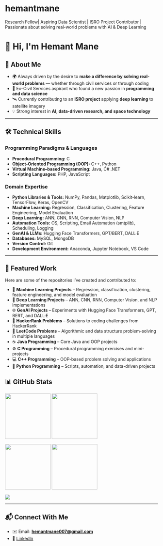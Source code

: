 # hemantmane
Research Fellow| Aspiring Data Scientist | ISRO Project Contributor | Passionate about solving real-world problems with AI & Deep Learning

# 👋 Hi, I'm Hemant Mane  

## 🚀 About Me  
- 🌍 Always driven by the desire to **make a difference by solving real-world problems** — whether through civil services or through coding  
- 📖 Ex–Civil Services aspirant who found a new passion in **programming and data science**  
- 🛰️ Currently contributing to an **ISRO project** applying **deep learning** to satellite imagery  
- 💡 Strong interest in **AI, data-driven research, and space technology**  

---

## 🛠️ Technical Skills  

### Programming Paradigms & Languages  
- **Procedural Programming:** C  
- **Object-Oriented Programming (OOP):** C++, Python  
- **Virtual Machine–based Programming:** Java, C# .NET  
- **Scripting Languages:** PHP, JavaScript  

### Domain Expertise  
- **Python Libraries & Tools:** NumPy, Pandas, Matplotlib, Scikit-learn, TensorFlow, Keras, OpenCV  
- **Machine Learning:** Regression, Classification, Clustering, Feature Engineering, Model Evaluation  
- **Deep Learning:** ANN, CNN, RNN, Computer Vision, NLP  
- **Automation Tools:** OS, Scripting, Email Automation (smtplib), Scheduling, Logging  
- **GenAI & LLMs:** Hugging Face Transformers, GPT/BERT, DALL·E  
- **Databases:** MySQL, MongoDB  
- **Version Control:** Git  
- **Development Environment:** Anaconda, Jupyter Notebook, VS Code  

---

## 📂 Featured Work  

Here are some of the repositories I’ve created and contributed to:  

- 🤖 **Machine Learning Projects** – Regression, classification, clustering, feature engineering, and model evaluation  
- 🧠 **Deep Learning Projects** – ANN, CNN, RNN, Computer Vision, and NLP implementations  
- 🌐 **GenAI Projects** – Experiments with Hugging Face Transformers, GPT, BERT, and DALL·E  
- 📝 **HackerRank Problems** – Solutions to coding challenges from HackerRank  
- 🧩 **LeetCode Problems** – Algorithmic and data structure problem-solving in multiple languages  
- ☕ **Java Programming** – Core Java and OOP projects  
- ⚙️ **C Programming** – Procedural programming exercises and mini-projects  
- 💻 **C++ Programming** – OOP-based problem solving and applications  
- 🐍 **Python Programming** – Scripts, automation, and data-driven projects  

## 📊 GitHub Stats  

<p align="left">
  <!-- General Stats -->
  <img src="https://github-readme-stats.vercel.app/api?username=hemantmane2113/hemantmane&show_icons=true&theme=default" height="150" />
  <!-- Top Languages -->
  <img src="https://github-readme-stats.vercel.app/api/top-langs/?username=hemantmane2113/hemantmane&layout=compact&theme=default" height="150" />
</p>

<p align="left">
  <!-- Repo per Language -->
  <img src="https://github-profile-summary-cards.vercel.app/api/cards/repos-per-language?username=hemantmane2113/hemantmane&theme=default" height="150" />
  <!-- Most Commit Language -->
  <img src="https://github-profile-summary-cards.vercel.app/api/cards/most-commit-language?username=hemantmane2113/hemantmane&theme=default" height="150" />
</p>

<p align="left">
  <!-- Activity Graph -->
  <img src="https://github-readme-activity-graph.vercel.app/graph?username=hemantmane2113/hemantmane&theme=default" />
</p>

---

## 📬 Connect With Me  
- ✉️ Email: **hemantmane007@gmail.com**  
- 🔗 [LinkedIn](https://www.linkedin.com/in/hemant-mane-cr007/)  
